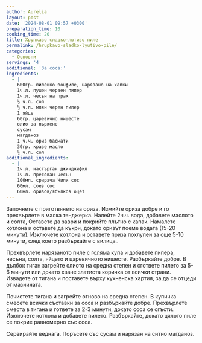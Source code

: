 ```yaml
---
author: Aurelia
layout: post
date: '2024-08-01 09:57 +0300'
preparation_time: 10
cooking_time: 20
title: Хрупкаво сладко-лютиво пиле
permalink: /hrupkavo-sladko-lyutivo-pile/
categories:
  - Основни
servings: '4'
additional: 'За соса:'
ingredients:
  - |
    600гр. пилешко бонфиле, нарязано на хапки
    1ч.л. пушен червен пипер
    1ч.л. чесън на прах
    ½ ч.л. сол
    ½ ч.л. млян черен пипер
    1 яйце
    60гр. царевично нишесте
    олио за пържене
    сусам
    магданоз
    1 ч.ч. ориз басмати
    30гр. краве масло
    ½ ч.л. сол
additional_ingredients:
  - |
    1ч.л. настърган джинджифил
    1ч.л. пресован чесън
    100мл. срирача Чили сос
    60мл. соев сос
    60мл. оризов/ябълков оцет
---
```

Започнете с приготвянето на ориза. Измийте ориза добре и го прехвърлете в малка тенджерка. Налейте 2ч.ч. вода, добавете маслото и солта, Оставете да заври и покрийте плътно с капак. Намалете котлона и оставете да къкри, докато оризът поеме водата (15-20 минути). Изключете котлона и оставете приза похлупен за още 5-10 минути, след което разбъркайте с вилица..

Прехвърлете нарязаното пиле с голяма купа и добавете пипера, чесъна, солта, яйцето и царевичното нишесте. Разбъркайте добре.
В дълбок тиган загрейте олиото на средна степен и сгответе пилето за 5-6 минути или докато хване златиста коричка от всички страни. Извадете от тигана и поставете върху кухненска хартия, за да се отцеди от мазнината.

Почистете тигана и загрейте отново на средна степен.
В купичка смесете всички съставки за соса и разбъркайте добре. Прехвърлете сместа в тигана и гответе за 2-3 минути, докато соса се сгъсти. Изключете котлона и добавете пилето. Разбъркайте, докато цялото пиле се покрие равномерно със соса.

Сервирайте веднага. Поръсете със сусам и нарязан на ситно магданоз.